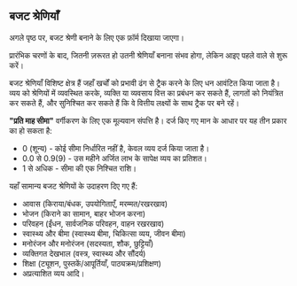 ## बजट श्रेणियाँ

अगले पृष्ठ पर, बजट श्रेणी बनाने के लिए एक फ़ॉर्म दिखाया जाएगा।

प्रारंभिक चरणों के बाद, जितनी ज़रूरत हो उतनी श्रेणियाँ बनाना संभव होगा, लेकिन आइए पहले वाले से शुरू करें।

बजट श्रेणियाँ विशिष्ट क्षेत्र हैं जहाँ खर्चों को प्रभावी ढंग से ट्रैक करने के लिए धन आवंटित किया जाता है। व्यय को श्रेणियों में व्यवस्थित करके, व्यक्ति या व्यवसाय वित्त का प्रबंधन कर सकते हैं, लागतों को नियंत्रित कर सकते हैं, और सुनिश्चित कर सकते हैं कि वे वित्तीय लक्ष्यों के साथ ट्रैक पर बने रहें।

**"प्रति माह सीमा"** वर्गीकरण के लिए एक मूल्यवान संपत्ति है। दर्ज किए गए मान के आधार पर यह तीन प्रकार का हो सकता है:
- 0 (शून्य) - कोई सीमा निर्धारित नहीं है, केवल व्यय दर्ज किया जाता है।
- 0.0 से 0.9(9) - उस महीने अर्जित लाभ के सापेक्ष व्यय का प्रतिशत।
- 1 से अधिक - सीमा की एक निश्चित राशि।

यहाँ सामान्य बजट श्रेणियों के उदाहरण दिए गए हैं:
- आवास (किराया/बंधक, उपयोगिताएँ, मरम्मत/रखरखाव)
- भोजन (किराने का सामान, बाहर भोजन करना)
- परिवहन (ईंधन, सार्वजनिक परिवहन, वाहन रखरखाव)
- स्वास्थ्य और बीमा (स्वास्थ्य बीमा, चिकित्सा व्यय, जीवन बीमा)
- मनोरंजन और मनोरंजन (सदस्यता, शौक, छुट्टियाँ)
- व्यक्तिगत देखभाल (वस्त्र, स्वास्थ्य और सौंदर्य)
- शिक्षा (ट्यूशन, पुस्तकें/आपूर्तियाँ, पाठ्यक्रम/प्रशिक्षण)
- अप्रत्याशित व्यय
आदि।